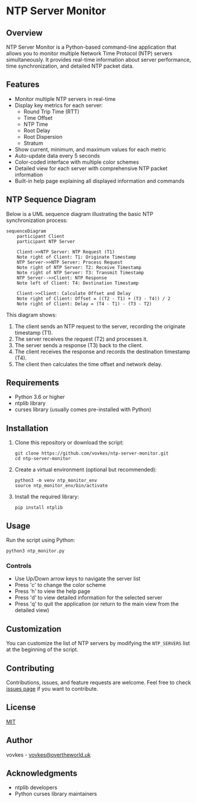 # NTP Server Monitor

## Overview

NTP Server Monitor is a Python-based command-line application that allows you to monitor multiple Network Time Protocol (NTP) servers simultaneously. It provides real-time information about server performance, time synchronization, and detailed NTP packet data.

## Features

- Monitor multiple NTP servers in real-time
- Display key metrics for each server:
  - Round Trip Time (RTT)
  - Time Offset
  - NTP Time
  - Root Delay
  - Root Dispersion
  - Stratum
- Show current, minimum, and maximum values for each metric
- Auto-update data every 5 seconds
- Color-coded interface with multiple color schemes
- Detailed view for each server with comprehensive NTP packet information
- Built-in help page explaining all displayed information and commands

## NTP Sequence Diagram

Below is a UML sequence diagram illustrating the basic NTP synchronization process:

```mermaid
sequenceDiagram
    participant Client
    participant NTP Server
    
    Client->>NTP Server: NTP Request (T1)
    Note right of Client: T1: Originate Timestamp
    NTP Server->>NTP Server: Process Request
    Note right of NTP Server: T2: Receive Timestamp
    Note right of NTP Server: T3: Transmit Timestamp
    NTP Server-->>Client: NTP Response
    Note left of Client: T4: Destination Timestamp
    
    Client->>Client: Calculate Offset and Delay
    Note right of Client: Offset = ((T2 - T1) + (T3 - T4)) / 2
    Note right of Client: Delay = (T4 - T1) - (T3 - T2)
```

This diagram shows:
1. The client sends an NTP request to the server, recording the originate timestamp (T1).
2. The server receives the request (T2) and processes it.
3. The server sends a response (T3) back to the client.
4. The client receives the response and records the destination timestamp (T4).
5. The client then calculates the time offset and network delay.

## Requirements

- Python 3.6 or higher
- ntplib library
- curses library (usually comes pre-installed with Python)

## Installation

1. Clone this repository or download the script:

   ```
   git clone https://github.com/vovkes/ntp-server-monitor.git
   cd ntp-server-monitor
   ```

2. Create a virtual environment (optional but recommended):

   ```
   python3 -m venv ntp_monitor_env
   source ntp_monitor_env/bin/activate
   ```

3. Install the required library:

   ```
   pip install ntplib
   ```

## Usage

Run the script using Python:

```
python3 ntp_monitor.py
```

### Controls

- Use Up/Down arrow keys to navigate the server list
- Press 'c' to change the color scheme
- Press 'h' to view the help page
- Press 'd' to view detailed information for the selected server
- Press 'q' to quit the application (or return to the main view from the detailed view)

## Customization

You can customize the list of NTP servers by modifying the `NTP_SERVERS` list at the beginning of the script.

## Contributing

Contributions, issues, and feature requests are welcome. Feel free to check [issues page](https://github.com/vovkes/ntp-server-monitor/issues) if you want to contribute.

## License

[MIT](https://choosealicense.com/licenses/mit/)

## Author

vovkes - [vovkes@overtheworld.uk](mailto:vovkes@overtheworld.uk)

## Acknowledgments

- ntplib developers
- Python curses library maintainers
